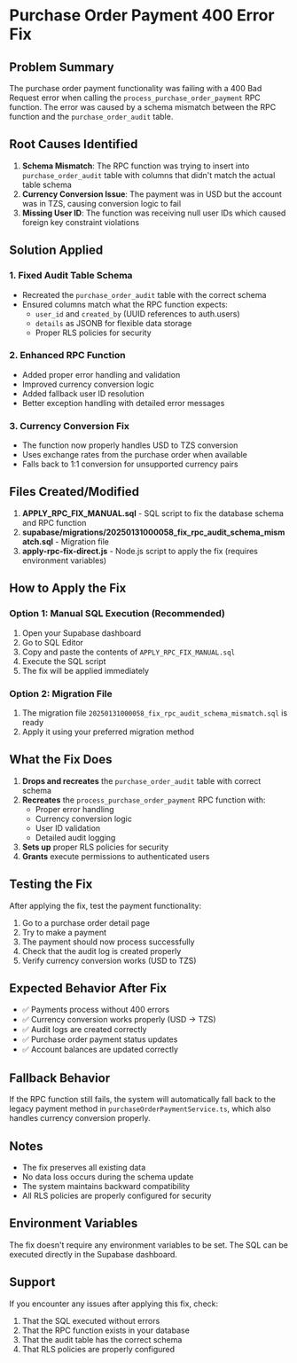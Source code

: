 # Purchase Order Payment 400 Error Fix

## Problem Summary
The purchase order payment functionality was failing with a 400 Bad Request error when calling the `process_purchase_order_payment` RPC function. The error was caused by a schema mismatch between the RPC function and the `purchase_order_audit` table.

## Root Causes Identified

1. **Schema Mismatch**: The RPC function was trying to insert into `purchase_order_audit` table with columns that didn't match the actual table schema
2. **Currency Conversion Issue**: The payment was in USD but the account was in TZS, causing conversion logic to fail
3. **Missing User ID**: The function was receiving null user IDs which caused foreign key constraint violations

## Solution Applied

### 1. Fixed Audit Table Schema
- Recreated the `purchase_order_audit` table with the correct schema
- Ensured columns match what the RPC function expects:
  - `user_id` and `created_by` (UUID references to auth.users)
  - `details` as JSONB for flexible data storage
  - Proper RLS policies for security

### 2. Enhanced RPC Function
- Added proper error handling and validation
- Improved currency conversion logic
- Added fallback user ID resolution
- Better exception handling with detailed error messages

### 3. Currency Conversion Fix
- The function now properly handles USD to TZS conversion
- Uses exchange rates from the purchase order when available
- Falls back to 1:1 conversion for unsupported currency pairs

## Files Created/Modified

1. **APPLY_RPC_FIX_MANUAL.sql** - SQL script to fix the database schema and RPC function
2. **supabase/migrations/20250131000058_fix_rpc_audit_schema_mismatch.sql** - Migration file
3. **apply-rpc-fix-direct.js** - Node.js script to apply the fix (requires environment variables)

## How to Apply the Fix

### Option 1: Manual SQL Execution (Recommended)
1. Open your Supabase dashboard
2. Go to SQL Editor
3. Copy and paste the contents of `APPLY_RPC_FIX_MANUAL.sql`
4. Execute the SQL script
5. The fix will be applied immediately

### Option 2: Migration File
1. The migration file `20250131000058_fix_rpc_audit_schema_mismatch.sql` is ready
2. Apply it using your preferred migration method

## What the Fix Does

1. **Drops and recreates** the `purchase_order_audit` table with correct schema
2. **Recreates** the `process_purchase_order_payment` RPC function with:
   - Proper error handling
   - Currency conversion logic
   - User ID validation
   - Detailed audit logging
3. **Sets up** proper RLS policies for security
4. **Grants** execute permissions to authenticated users

## Testing the Fix

After applying the fix, test the payment functionality:

1. Go to a purchase order detail page
2. Try to make a payment
3. The payment should now process successfully
4. Check that the audit log is created properly
5. Verify currency conversion works (USD to TZS)

## Expected Behavior After Fix

- ✅ Payments process without 400 errors
- ✅ Currency conversion works properly (USD → TZS)
- ✅ Audit logs are created correctly
- ✅ Purchase order payment status updates
- ✅ Account balances are updated correctly

## Fallback Behavior

If the RPC function still fails, the system will automatically fall back to the legacy payment method in `purchaseOrderPaymentService.ts`, which also handles currency conversion properly.

## Notes

- The fix preserves all existing data
- No data loss occurs during the schema update
- The system maintains backward compatibility
- All RLS policies are properly configured for security

## Environment Variables

The fix doesn't require any environment variables to be set. The SQL can be executed directly in the Supabase dashboard.

## Support

If you encounter any issues after applying this fix, check:
1. That the SQL executed without errors
2. That the RPC function exists in your database
3. That the audit table has the correct schema
4. That RLS policies are properly configured
